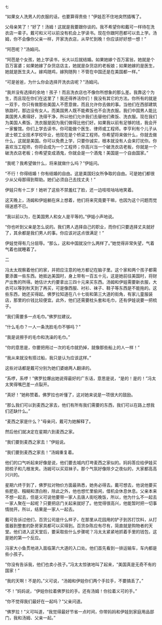     七 

   “如果女人洗男人的衣服的话，也要算得贵些！”伊娃忍不住地突然插嘴了。

   父母亲笑了！“好了！汤姆！这就是我要跟你谈的。我不希望你和戴可一样待在洗衣店一辈子。戴可和义可以前没有机会上学读书。现在你跟阿芭都可以去上学。汤姆，你不会像你父亲一样，开家洗衣店，从早忙到晚！你应该好好想一想！”

   “阿芭呢？”汤姆问。

   “阿芭是个女孩，她上学读书，长大以后就结婚。如果她嫁个百万富翁，她就是个百万富婆；如果她嫁了杂货店店主，她就是杂货店的老板娘；如果她嫁的是医生，她就是医生夫人。嫁鸡随鸡，嫁狗随狗！不管在中国还是在美国都一样。”

   “可是爸爸，为什么你会选择开洗衣店呢？”汤姆问。

   “我并没有选择的余地！孩子！而且洗衣店也不像你所想象的那么差。我靠这个为生，而且现在你们在这里了！我还得养活你们！我没有其它的方法。你所有的就是一双手，你只有做那些美国人不愿意做，而且允许你去做的事。当他们在西部建筑铁路时，那边没有女人。而美国男人既不能煮饭也不会洗衣服。我们中国男人能比美国男人煮得好，洗得干净，所以他们允许我们去替他们煮饭、洗衣服。现在我们为美国人煮饭、洗衣服是因为我们做得比他们好。如果我以前有足够的钱，我会开一家餐馆。你们上学去读书，你可能做个医生、律师或工程师。李亨利有个儿子从波士顿工业技术学校毕业，他现在是个桥梁工程师。你希望将来做什么，你就去做什么，这就是美国。你可以免费上学，只要你诚实，根本就没有人会来打扰你。你喜欢当工程师，你将会成为一个工程师；你高兴当一个破洗衣店老板，你就是一个破洗衣店老板；你希望变成酒鬼，你就会是一个酒鬼！美国是一个自由国家。”

   “我呢？我希望做什么，将来就做什么吗？”伊娃问。

   “不行！你得结婚！你有结婚的自由。这是美国妇女所争取的自由。可是她们都很少从父母那得到帮助。她们必须自己去找丈夫！”

   伊娃只有十二岁！她听了这些不禁羞红了脸，还一边吱吱咕咕地笑着。

   这天晚上，汤姆和伊娃躺在床上想着，他们将来究竟要干嘛，也因为这个问题而觉得迷惑不已。

   “我以前以为，在美国男人和女人是平等的。”伊娃小声地说。

   “你也听到父亲是怎么说的。我们男人选择自己的职业，而你们只要选择丈夫就好了，其余都是我们男人的事。你应该对这点很满足！”

   伊娃觉得有几分屈辱。“那么，这和中国就没什么两样了。”她觉得非常失望，气着气着也就睡着了。

   二

   冯太太观察着他们的家，并把应注意的地方都记在脑子里。这个家和两个孩子都需要添置一些东西。她抵达美国时，身上带有一百五十元，这是她前往美国时，将财产出售的所得。她估计大约要拿出三四十元来买东西。汤姆和伊娃需要新衣服，大衣可以等到秋天到了再买，可是像西服、衬衫、袜子、鞋子等东西是不能拖的。这些东西，她还买得起。佛罗拉知道在八十七街和第三大道的街角，有家儿童服装店，那里的价钱比较便宜。此外，他们还需要枕头套和毛巾，还有伊娃说要一把梳子。

   “我们需要多一点毛巾。”佛罗拉建议。

   “什么毛巾？一人一条洗脸毛巾不够吗？”

   “我是说擦手的毛巾和洗澡的毛巾。”

   “你的意思是，你要把用过一次的毛巾就扔掉，就像那些船上的人一样！”

   “我从来就没有搭过船，我只是认为应该这样。”

   这些对话都是戴可分别为她们婆媳两人翻译的。

   “系啰，系啰！”佛罗拉爆出她说得最好的广东话，意思是说，“是的！是的！”冯太太笑得嘴巴差一点裂开。

   “真好！”她称赞着。佛罗拉也听懂了，这对她来说是一项很大的鼓励。

   “那么我们可以到麦西之家去，他们有所有我们需要的东西，我们可以在路上想我们还缺什么。”

   “麦西之家是什么？”母亲问，戴可为她解释了。

   然后他们就决定在星期六到麦西之家。

   “我们要到麦西之家去！”伊娃说。

   “我们要到麦西之家去！”汤姆重复着。

   他们的口气听起来好像是说，他们要去城内打垮麦西之家似的。妈妈答应给伊娃买把梳子和几根发夹。汤姆可以买双袜子。那个气氛好像除夕之夜似的，大家都高高兴兴的。

   星期六终于到了，佛罗拉对物价方面最熟悉，她务必得去。戴可想去，他说他要买些肥皂、糨糊和漂白粉，除此之外，他也想忙里偷闲，借机会休息休息。父亲本来不想一起去，但是义可说他要带一家人去唐人街吃晚饭，所以，他为什么不一起去一家人聚在一起呢？只要把店门关起来就好了。他觉得很高兴，他能暂时把一切事情抛开。所以，结果是一家人一起去。

   戴可告诉过他们，百货公司是什么样子，在那里从花园用的铲子到苏打饮料，从打蛋器到整套的卧房家具都可以买得到。百货杂陈应有尽有，简直就是购物者的天堂。他们进入这天堂后，要采取些什么步骤呢？冯太太紧紧地抓着手里的钱包，这是她的第一个反应。

   冯家大小鱼贯地进入面临第六大道的入口处。他们首先看到一排运输车，车内都是些小孩子。

   “你没有告诉我，他们也卖小孩子。”冯太太惊骇地叫了起来，“美国真是无奇不有的国家！”

   “我的天啊！不是的。”义可说，“汤姆和伊娃你们两个手拉手，不要搞丢了。”

   “不！”妈妈说，“伊娃你拉着佛罗拉的手。还有汤姆！你拉着义可的手。”

   “你不觉得我们最好在一起吗？”父亲问道。

   “佛罗拉！”义可叫道，“我觉得最好节省一点时间，你带妈妈和伊娃到家庭用品部门，我和汤姆、父亲一起。”

